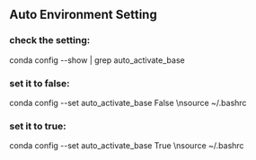 ## Auto Environment Setting
### check the setting:
conda config --show | grep auto_activate_base
### set it to false:
conda config --set auto_activate_base False
\nsource ~/.bashrc
### set it to true:
conda config --set auto_activate_base True
\nsource ~/.bashrc
